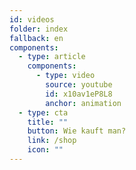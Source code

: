 ```yaml
---
id: videos
folder: index
fallback: en
components:
  - type: article
    components:
      - type: video
        source: youtube
        id: x10av1eP8L8
        anchor: animation
  - type: cta
    title: ""
    button: Wie kauft man?
    link: /shop
    icon: ""
---
```

